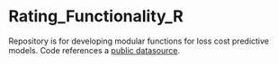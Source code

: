 # Rating_Functionality_R

Repository is for developing modular functions for loss cost predictive models. Code references a [public datasource](https://www.kaggle.com/c/allstate-claims-severity/data).

